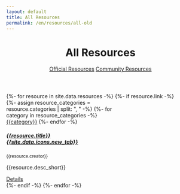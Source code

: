 ```yaml
---
layout: default
title: All Resources
permalink: /en/resources/all-old
---
```



<header class="container py-4 mt-5">
  <div class="text-center">
    <h1 class="display-6 fw-bold mb-3">All Resources</h1>
    <a href="/en/resources/official" class="btn btn-primary btn px-4 m-1">Official Resources</a>
    <a href="/en/resources/community" class="btn btn-outline-secondary btn px-4 m-1">Community Resources</a>
  </div>
</header>

<section class="container py-4 border-bottom">
	<div class="row row-cols-auto justify-content-center mt-4">
    {%- for resource in site.data.resources -%}
      {%- if resource.link -%}
        <div class="col mb-4">
          <div class="card rounded-3 h-100" style="width: 18rem;">
            <div class="card-body d-flex align-items-start flex-column">
              <div class="mb-3">
                {%- assign resource_categories = resource.categories | split: ", " -%}
                {%- for category in resource_categories -%}
                  <a class="me-1" href="/en/resources/{{category}}"><span class="badge rounded-pill bg-light text-dark {{category}}">{{category}}</span></a>
                {%- endfor -%}
              </div>
              <h5 class="card-title mb-1">
                <a href="{{resource.link}}" class="text-decoration-none link-dark">{{resource.title}} {{site.data.icons.new_tab}}</a>
              </h5>
              <p class="mb-2 text-muted"><small>{{resource.creator}}</small></p>
              <p class="card-text flex-grow-1">{{resource.desc_short}}</p>
              <a href="" class="btn btn-outline-primary btn-sm">Details</a>
            </div>
          </div>
        </div>
      {%- endif -%}
    {%- endfor -%}
  </div>
</section>


